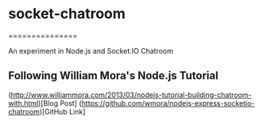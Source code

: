# socket-chatroom
===============

An experiment in Node.js and Socket.IO Chatroom

## Following William Mora's Node.js Tutorial
(http://www.williammora.com/2013/03/nodejs-tutorial-building-chatroom-with.html)[Blog Post]
(https://github.com/wmora/nodejs-express-socketio-chatroom)[GitHub Link]

